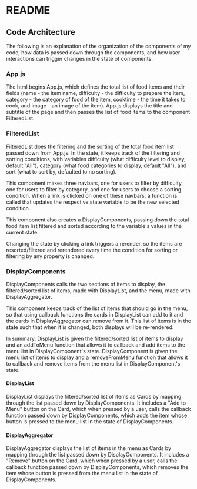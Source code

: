 # README

## Code Architecture

The following is an explanation of the organization of the components of my code, how data is passed down through the components, and how user interactions can trigger changes in the state of components.

### App.js

The html begins App.js, which defines the total list of food
items and their fields (name - the item name, difficulty - 
the difficulty to prepare the item, category - the category of 
food of the item, cooktime - the time it takes to cook, and 
image - an image of the item). App.js displays the title and subtitle 
of the page and then passes the list of food items to the component 
FilteredList.

### FilteredList

FilteredList does the filtering and the sorting of the total food item list 
passed down from App.js. In the state, it keeps track of the filtering and sorting conditions, with variables difficulty (what difficulty level to display, default "All"), category (what food categories to display, default "All"), and sort (what to sort by, defaulted to no sorting).

This component makes three navbars, one for users to filter by difficulty, one for users to filter by category, and one for users to choose a sorting condition. When a link is clicked on one of these navbars, a function is called that updates the respective state variable to be the new selected condition. 

This component also creates a DisplayComponents, passing down the total food item list filtered and sorted according to the variable's values in the current state.

Changing the state by clicking a link triggers a rerender, so the items are resorted/filtered and rerendered every time the condition for sorting or filtering by any property is changed. 

### DisplayComponents

DisplayComponents calls the two sections of items to display, the filtered/sorted list of items, made with DisplayList, and the menu, made with DisplayAggregator. 

This component keeps track of the list of items that should go in the menu, so that using callback functions the cards in DisplayList can add to it and the cards in DisplayAggregator can remove from it. This list of items is in the state such that when it is changed, both displays will be re-rendered.

In summary, DisplayList is given the filtered/sorted list of items to display and an addToMenu function that allows it to callback and add items to the menu list in DisplayComponent's state. DisplayComponent is given the menu list of items to display and a removeFromMenu function that allows it to callback and remove items from the menu list in DisplayComponent's state.

#### DisplayList

DisplayList displays the filtered/sorted list of items as Cards by mapping through the list passed down by DisplayComponents. It includes a "Add to Menu" button on the Card, which when pressed by a user, calls the callback function passed down by DisplayComponents, which adds the item whose button is pressed to the menu list in the state of DisplayComponents.

#### DisplayAggregator

DisplayAggregator displays the list of items in the menu as Cards by mapping through the list passed down by DisplayComponents. It includes a "Remove" button on the Card, which when pressed by a user, calls the callback function passed down by DisplayComponents, which removes the item whose button is pressed from the menu list in the state of DisplayComponents.

